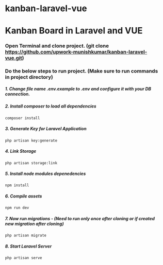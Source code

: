 # kanban-laravel-vue

# Kanban Board in Laravel and VUE

### Open Terminal and clone project. (git clone https://github.com/upwork-munishkumar/kanban-laravel-vue.git)

### Do the below steps to run project. (Make sure to run commands in project directory)

##### 1. Change file name .env.example to .env and configure it with your DB connection.

##### 2. Install composer to load all dependencies

```
composer install
```

##### 3. Generate Key for Laravel Application

```
php artisan key:generate
```

##### 4. Link Storage

```
php artisan storage:link
```

##### 5. Install node modules depenedencies

```
npm install
```

##### 6. Compile assets

```
npm run dev
```

##### 7. Now run migrations - (Need to run only once after cloning or if created new migration after cloning)

```
php artisan migrate
```

##### 8. Start Laravel Server

```
php artisan serve
```
